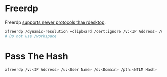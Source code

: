 # Freerdp

Freerdp [supports newer protocols than rdesktop](https://www.syskit.com/blog/credssp-required-by-server-solutions/).

```bash
xfreerdp /dynamic-resolution +clipboard /cert:ignore /v:<IP Address> /u:<User Name> /p:<Password>
# Do not use /workspace
```

# Pass The Hash
```bash
xfreerdp /v:<IP Address> /u:<User Name> /d:<Domain> /pth:<NTLM Hash>
```